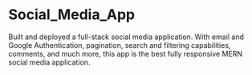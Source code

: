 # Social_Media_App
Built and deployed a full-stack social media application. With email and Google Authentication, pagination, search and filtering capabilities, comments, and much more, this app is the best fully responsive MERN social media application.
